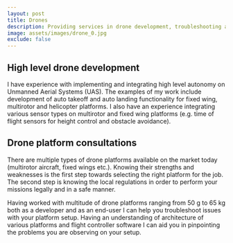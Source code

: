 ```yaml
---
layout: post
title: Drones
description: Providing services in drone development, troubleshooting and component integration on all platforms.
image: assets/images/drone_0.jpg
exclude: false
---
```

## High level drone development

I have experience with implementing and integrating high level autonomy on Unmanned Aerial Systems (UAS). The examples of my work include development of auto takeoff and auto landing functionality for fixed wing, multirotor and helicopter platforms. I also have an experience integrating various sensor types on multirotor and fixed wing platforms (e.g. time of flight sensors for height control and obstacle avoidance). 

## Drone platform consultations

There are multiple types of drone platforms available on the market today (multirotor aircraft, fixed wings etc.). Knowing their strengths and weaknesses is the first step towards selecting the right platform for the job. The second step is knowing the local regulations in order to perform your missions legally and in a safe manner. 

Having worked with multitude of drone platforms ranging from 50 g to 65 kg both as a developer and as an end-user I can help you troubleshoot issues with your platform setup. Having an understanding of architecture of various platforms and flight controller software I can aid you in pinpointing the problems you are observing on your setup.